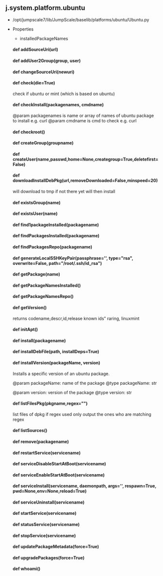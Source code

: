 ## j.system.platform.ubuntu

- /opt/jumpscale7/lib/JumpScale/baselib/platforms/ubuntu/Ubuntu.py
- Properties
    - installedPackageNames

    #### def addSourceUri(url) 
    #### def addUser2Group(group, user) 
    #### def changeSourceUri(newuri) 
    #### def check(die=True) 
    
    check if ubuntu or mint (which is based on ubuntu)
    #### def checkInstall(packagenames, cmdname) 
    
    @param packagenames is name or array of names of ubuntu package to install e.g. curl
    @param cmdname is cmd to check e.g. curl
    #### def checkroot() 
    #### def createGroup(groupname) 
    #### def createUser(name,passwd,home=None,creategroup=True,deletefirst=False) 
    #### def downloadInstallDebPkg(url,removeDownloaded=False,minspeed=20) 
    
    will download to tmp if not there yet
    will then install
    #### def existsGroup(name) 
    #### def existsUser(name) 
    #### def find1packageInstalled(packagename) 
    #### def findPackagesInstalled(packagename) 
    #### def findPackagesRepo(packagename) 
    #### def generateLocalSSHKeyPair(passphrase='', type="rsa", overwrite=False, path="/root/.ssh/id_rsa") 
    #### def getPackage(name) 
    #### def getPackageNamesInstalled() 
    #### def getPackageNamesRepo() 
    #### def getVersion() 
    
    returns codename,descr,id,release
    known ids" raring, linuxmint
    #### def initApt() 
    #### def install(packagename) 
    #### def installDebFile(path, installDeps=True) 
    #### def installVersion(packageName, version) 
    
    Installs a specific version of an ubuntu package.
    
    @param packageName: name of the package
    @type packageName: str
    
    @param version: version of the package
    @type version: str
    #### def listFilesPkg(pkgname,regex="") 
    
    list files of dpkg
    if regex used only output the ones who are matching regex
    #### def listSources() 
    #### def remove(packagename) 
    #### def restartService(servicename) 
    #### def serviceDisableStartAtBoot(servicename) 
    #### def serviceEnableStartAtBoot(servicename) 
    #### def serviceInstall(servicename, daemonpath, args='', respawn=True, pwd=None,env=None,reload=True) 
    #### def serviceUninstall(servicename) 
    #### def startService(servicename) 
    #### def statusService(servicename) 
    #### def stopService(servicename) 
    #### def updatePackageMetadata(force=True) 
    #### def upgradePackages(force=True) 
    #### def whoami() 
